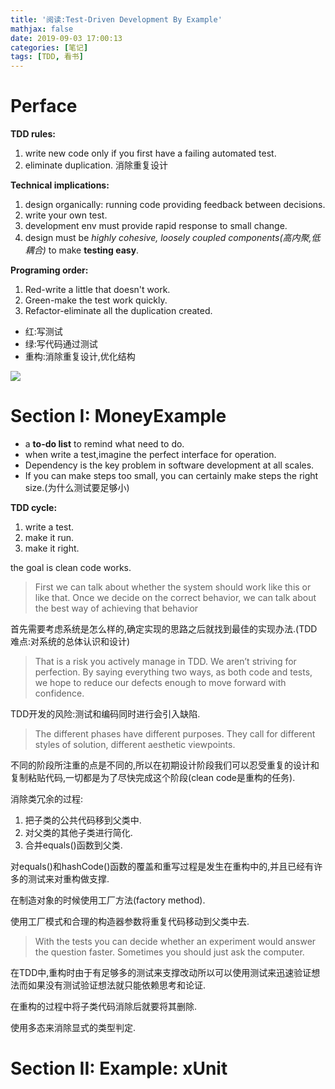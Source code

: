 ```yaml
---
title: '阅读:Test-Driven Development By Example'
mathjax: false
date: 2019-09-03 17:00:13
categories: [笔记]
tags: [TDD, 看书]
---
```

# Perface
**TDD rules:**
1. write new code only if you first have a failing automated test.
2. eliminate duplication. 消除重复设计

**Technical implications:**
1. design organically: running code providing feedback between decisions.
2. write your own test.
3. development env must provide rapid response to small change.
4. design must be *highly cohesive, loosely coupled components(高内聚,低耦合)* to make **testing easy**.

**Programing order:**
1. Red-write a little that doesn't work.
2. Green-make the test work quickly.
3. Refactor-eliminate all the duplication created.

- 红:写测试
- 绿:写代码通过测试
- 重构:消除重复设计,优化结构

![](https://i.loli.net/2019/09/02/4znXftjkJRSgiYp.jpg)

# Section I: MoneyExample
- a **to-do list** to remind what need to do.
- when write a test,imagine the perfect interface for operation.
- Dependency is the key problem in software development at all scales.
- If you can make steps too small, you can certainly make steps the right size.(为什么测试要足够小)

**TDD cycle:**
1. write a test.
2. make it run.
3. make it right.

the goal is clean code works.

> First we can talk about whether the system should work like this or like that. Once we decide on the correct behavior, we can talk about the best way of achieving that behavior

首先需要考虑系统是怎么样的,确定实现的思路之后就找到最佳的实现办法.(TDD难点:对系统的总体认识和设计)

> That is a risk you actively manage in TDD. We aren’t striving for perfection. By saying everything two ways, as both code and tests, we hope to reduce our defects enough to move forward with confidence.

TDD开发的风险:测试和编码同时进行会引入缺陷.

> The different phases have different purposes. They call for different styles of solution, different aesthetic viewpoints.

不同的阶段所注重的点是不同的,所以在初期设计阶段我们可以忍受重复的设计和复制粘贴代码,一切都是为了尽快完成这个阶段(clean code是重构的任务).

消除类冗余的过程:
1. 把子类的公共代码移到父类中.
2. 对父类的其他子类进行简化.
3. 合并equals()函数到父类.

对equals()和hashCode()函数的覆盖和重写过程是发生在重构中的,并且已经有许多的测试来对重构做支撑.

在制造对象的时候使用工厂方法(factory method).

使用工厂模式和合理的构造器参数将重复代码移动到父类中去.

> With the tests you can decide whether an experiment would answer the question faster. Sometimes you should just ask the computer.

在TDD中,重构时由于有足够多的测试来支撑改动所以可以使用测试来迅速验证想法而如果没有测试验证想法就只能依赖思考和论证.

在重构的过程中将子类代码消除后就要将其删除.

使用多态来消除显式的类型判定.

# Section II: Example: xUnit
